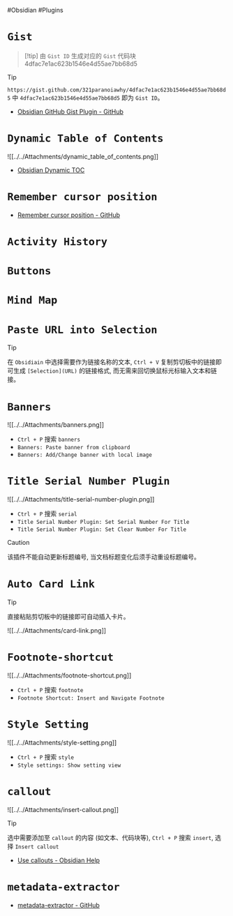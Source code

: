 #Obsidian #Plugins
# `Gist`

> [!tip] 由 `Gist ID` 生成对应的 `Gist` 代码块
> 4dfac7e1ac623b1546e4d55ae7bb68d5

> [!tip]
> `https://gist.github.com/321paranoiawhy/4dfac7e1ac623b1546e4d55ae7bb68d5` 中 `4dfac7e1ac623b1546e4d55ae7bb68d5` 即为 `Gist ID`。

- [Obsidian GitHub Gist Plugin - GitHub](https://github.com/linjunpop/obsidian-gist)

# `Dynamic Table of Contents`

![[../../Attachments/dynamic_table_of_contents.png]]

- [Obsidian Dynamic TOC](https://github.com/Aidurber/obsidian-plugin-dynamic-toc)

# `Remember cursor position`

- [Remember cursor position - GitHub](https://github.com/dy-sh/obsidian-remember-cursor-position)

# `Activity History`

# `Buttons`

# `Mind Map`

# `Paste URL into Selection`

> [!tip]
> 在 `Obsidiain` 中选择需要作为链接名称的文本, `Ctrl + V` 复制剪切板中的链接即可生成 `[Selection](URL)` 的链接格式, 而无需来回切换鼠标光标输入文本和链接。

# `Banners`

![[../../Attachments/banners.png]]

- `Ctrl + P` 搜索 `banners`
- `Banners: Paste banner from clipboard`
- `Banners: Add/Change banner with local image`

# `Title Serial Number Plugin `

![[../../Attachments/title-serial-number-plugin.png]]

- `Ctrl + P` 搜索 `serial`
- `Title Serial Number Plugin: Set Serial Number For Title`
- `Title Serial Number Plugin: Set Clear Number For Title`

> [!caution]
> 该插件不能自动更新标题编号, 当文档标题变化后须手动重设标题编号。

# `Auto Card Link`

> [!tip]
> 直接粘贴剪切板中的链接即可自动插入卡片。

![[../../Attachments/card-link.png]]

# `Footnote-shortcut`

![[../../Attachments/footnote-shortcut.png]]

- `Ctrl + P` 搜索 `footnote`
- `Footnote Shortcut: Insert and Navigate Footnote`

# `Style Setting`

![[../../Attachments/style-setting.png]]

- `Ctrl + P` 搜索 `style` 
- `Style settings: Show setting view`

# `callout`

![[../../Attachments/insert-callout.png]]

> [!tip]
> 选中需要添加至 `callout` 的内容 (如文本、代码块等),  `Ctrl + P` 搜索 `insert`, 选择 `Insert callout`

- [Use callouts - Obsidian Help](https://help.obsidian.md/How+to/Use+callouts)

# `metadata-extractor`

- [metadata-extractor - GitHub](https://github.com/kometenstaub/metadata-extractor)